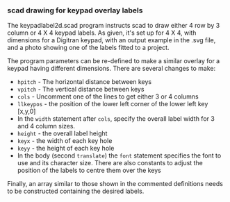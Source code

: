 ### scad drawing for keypad overlay labels

The keypadlabel2d.scad program instructs scad to draw either 4 row by 3 column
or 4 X 4 keypad labels. As given, it's set up for 4 X 4, with dimensions for
a Digitran keypad, with an output example in the .svg file, and a photo showing
one of the labels fitted to a project.

The program parameters can be re-defined to make a similar overlay for a keypad
having different dimensions. There are several changes to make:

 * `hpitch` - The horizontal distance between keys
 * `vpitch` - The vertical distance between keys
 * `cols` - Uncomment one of the lines to get either 3 or 4 columns
 * `llkeypos` - the position of the lower left corner of the lower left key [x,y,0]
 * In the `width` statement after `cols`, specify the overall label width for 3 
   and 4 column sizes.
 * `height` - the overall label height
 * `keyx` - the width of each key hole
 * `keyy` - the height of each key hole
 * In the body (second `translate`) the `font` statement specifies the font to
   use and its character size. There are also constants to adjust the position of the
   labels to centre them over the keys

Finally, an array similar to those shown in the commented definitions needs to
be constructed containing the desired labels.




